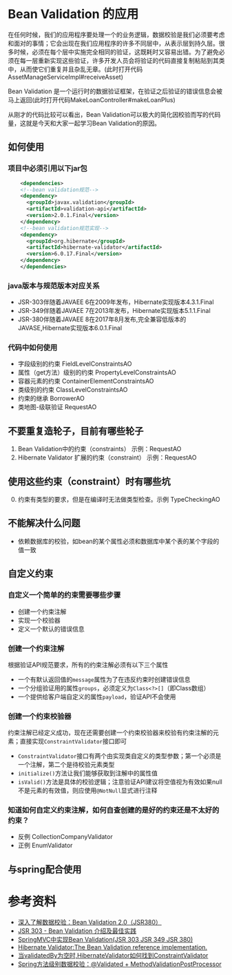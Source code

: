 # Bean Validation 的应用
在任何时候，我们的应用程序要处理一个的业务逻辑，数据校验是我们必须要考虑和面对的事情；它会出现在我们应用程序的许多不同层中，从表示层到持久层。很多时候，必须在每个层中实施完全相同的验证，这既耗时又容易出错。为了避免必须在每一层重新实现这些验证，许多开发人员会将验证的代码直接复制粘贴到其类中，从而使它们重复并且杂乱无章。(此时打开代码AssetManageServiceImpl#receiveAsset)

Bean Validation 是一个运行时的数据验证框架，在验证之后验证的错误信息会被马上返回(此时打开代码MakeLoanController#makeLoanPlus)

从刚才的代码比较可以看出，Bean Validation可以极大的简化因校验而写的代码量，这就是今天和大家一起学习Bean Validation的原因。

## 如何使用
### 项目中必须引用以下jar包
```xml
    <dependencies>
    <!--bean validation规范-->
    <dependency>
      <groupId>javax.validation</groupId>
      <artifactId>validation-api</artifactId>
      <version>2.0.1.Final</version>
    </dependency>
    <!--bean validation规范实现-->
    <dependency>
      <groupId>org.hibernate</groupId>
      <artifactId>hibernate-validator</artifactId>
      <version>6.0.17.Final</version>
    </dependency>
    </dependencies>
```
### java版本与规范版本对应关系
* JSR-303伴随着JAVAEE 6在2009年发布，Hibernate实现版本4.3.1.Final
* JSR-349伴随着JAVAEE 7在2013年发布，Hibernate实现版本5.1.1.Final
* JSR-380伴随着JAVAEE 8在2017年8月发布,完全兼容低版本的JAVASE,Hibernate实现版本6.0.1.Final

### 代码中如何使用
* 字段级别的约束 FieldLevelConstraintsAO
* 属性（get方法）级别的约束 PropertyLevelConstraintsAO
* 容器元素的约束 ContainerElementConstraintsAO
* 类级别的约束 ClassLevelConstraintsAO
* 约束的继承  BorrowerAO
* 类地图-级联验证 RequestAO

## 不要重复造轮子，目前有哪些轮子
1. Bean Validation中的约束（constraints） 示例：RequestAO
1. Hibernate Validator 扩展的约束（constraint） 示例：RequestAO


## 使用这些约束（constraint）时有哪些坑
0. 约束有类型的要求，但是在编译时无法做类型检查。示例 TypeCheckingAO

## 不能解决什么问题
* 依赖数据库的校验，如bean的某个属性必须和数据库中某个表的某个字段的值一致
## 自定义约束
### 自定义一个简单的约束需要哪些步骤
* 创建一个约束注解
* 实现一个校验器
* 定义一个默认的错误信息

### 创建一个约束注解
根据验证API规范要求，所有的约束注解必须有以下三个属性

* 一个有默认返回值的```message```属性为了在违反约束时创建错误信息
* 一个分组验证用的属性```groups```，必须定义为```Class<?>[]```（即Class数组）
* 一个提供给客户端自定义的属性```payload```，验证API不会使用

### 创建一个约束校验器
约束注解已经定义成功，现在还需要创建一个约束校验器来校验有约束注解的元素；直接实现```ConstraintValidator```接口即可

* ```ConstraintValidator```接口有两个由实现类自定义的类型参数；第一个必须是一个注解，第二个是待校验元素类型
* ```initialize()```方法让我们能够获取到注解中的属性值
* ```isValid()```方法是具体的校验逻辑；注意验证API建议将空值视为有效如果null不是元素的有效值，则应使用```@NotNull```显式进行注释

### 知道如何自定义约束注解，如何自查创建的是好的约束还是不太好的约束？
* 反例 CollectionCompanyValidator
* 正例 EnumValidator

## 与spring配合使用

# 参考资料
* [深入了解数据校验：Bean Validation 2.0（JSR380）](https://segmentfault.com/a/1190000019828246)
* [JSR 303 - Bean Validation 介绍及最佳实践](https://www.ibm.com/developerworks/cn/java/j-lo-jsr303/index.html)
* [SpringMVC中实现Bean Validation(JSR 303 JSR 349 JSR 380)](https://www.cnblogs.com/passedbylove/p/11395911.html)
* [Hibernate Validator:The Bean Validation reference implementation.](http://hibernate.org/validator/)
* [当validatedBy为空时,HibernateValidator如何找到ConstraintValidator](http://www.voidcn.com/article/p-bjuuliuy-bws.html)
* [Spring方法级别数据校验：@Validated + MethodValidationPostProcessor](http://www.mamicode.com/info-detail-2736166.html)




